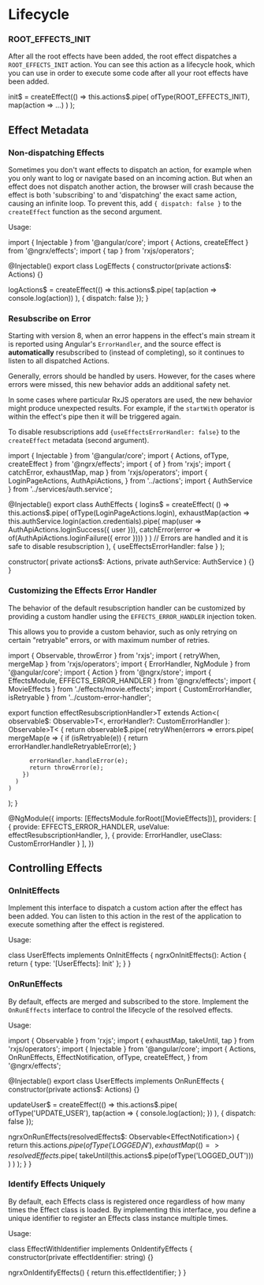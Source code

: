 # Lifecycle

### ROOT_EFFECTS_INIT

After all the root effects have been added, the root effect dispatches a `ROOT_EFFECTS_INIT` action.
You can see this action as a lifecycle hook, which you can use in order to execute some code after all your root effects have been added.

<code-example header="init.effects.ts">
init$ = createEffect(() => 
  this.actions$.pipe(
    ofType(ROOT_EFFECTS_INIT),
    map(action => ...)
  )
);
</code-example>

## Effect Metadata

### Non-dispatching Effects

Sometimes you don't want effects to dispatch an action, for example when you only want to log or navigate based on an incoming action. But when an effect does not dispatch another action, the browser will crash because the effect is both 'subscribing' to and 'dispatching' the exact same action, causing an infinite loop. To prevent this, add `{ dispatch: false }` to the `createEffect` function as the second argument.

Usage:

<code-example header="log.effects.ts">
import { Injectable } from '@angular/core';
import { Actions, createEffect } from '@ngrx/effects';
import { tap } from 'rxjs/operators';

@Injectable()
export class LogEffects {
  constructor(private actions$: Actions) {}
  
  logActions$ = createEffect(() =>
    this.actions$.pipe(
      tap(action => console.log(action))
    ), { dispatch: false });
}
</code-example>

### Resubscribe on Error

Starting with version 8, when an error happens in the effect's main stream it is
reported using Angular's `ErrorHandler`, and the source effect is
**automatically** resubscribed to (instead of completing), so it continues to
listen to all dispatched Actions.

Generally, errors should be handled by users. However, for the cases where errors were missed,
this new behavior adds an additional safety net.

In some cases where particular RxJS operators are used, the new behavior might
produce unexpected results. For example, if the `startWith` operator is within the
effect's pipe then it will be triggered again.

To disable resubscriptions add `{useEffectsErrorHandler: false}` to the `createEffect`
metadata (second argument).

<code-example header="disable-resubscribe.effects.ts">
import { Injectable } from '@angular/core';
import { Actions, ofType, createEffect } from '@ngrx/effects';
import { of } from 'rxjs';
import { catchError, exhaustMap, map } from 'rxjs/operators';
import {
  LoginPageActions,
  AuthApiActions,
} from '../actions';
import { AuthService } from '../services/auth.service';

@Injectable()
export class AuthEffects {
  logins$ = createEffect(
    () =>
      this.actions$.pipe(
        ofType(LoginPageActions.login),
        exhaustMap(action =>
          this.authService.login(action.credentials).pipe(
            map(user => AuthApiActions.loginSuccess({ user })),
            catchError(error => of(AuthApiActions.loginFailure({ error })))
          )
        )
        // Errors are handled and it is safe to disable resubscription
      ),
    { useEffectsErrorHandler: false }
  );

  constructor(
    private actions$: Actions,
    private authService: AuthService
  ) {}
}
</code-example>

### Customizing the Effects Error Handler

The behavior of the default resubscription handler can be customized 
by providing a custom handler using the `EFFECTS_ERROR_HANDLER` injection token.

This allows you to provide a custom behavior, such as only retrying on
certain "retryable" errors, or with maximum number of retries.

<code-example header="customise-error-handler.effects.ts">
import { Observable, throwError } from 'rxjs';
import { retryWhen, mergeMap } from 'rxjs/operators';
import { ErrorHandler, NgModule } from '@angular/core';
import { Action } from '@ngrx/store';
import { EffectsModule, EFFECTS_ERROR_HANDLER } from '@ngrx/effects';
import { MovieEffects } from './effects/movie.effects';
import { CustomErrorHandler, isRetryable } from '../custom-error-handler';

export function effectResubscriptionHandler&gt;T extends Action&lt;(
  observable$: Observable&gt;T&lt;,
  errorHandler?: CustomErrorHandler
): Observable&gt;T&lt; {
  return observable$.pipe(
    retryWhen(errors =>
      errors.pipe(
        mergeMap(e => {
          if (isRetryable(e)) {
            return errorHandler.handleRetryableError(e);
          }

          errorHandler.handleError(e);
          return throwError(e);
        })
      )
    )
  );
}

@NgModule({
  imports: [EffectsModule.forRoot([MovieEffects])],
  providers: [
    {
      provide: EFFECTS_ERROR_HANDLER,
      useValue: effectResubscriptionHandler,
    },
    {
      provide: ErrorHandler, 
      useClass: CustomErrorHandler 
    }
  ],
})
</code-example>

## Controlling Effects

### OnInitEffects

Implement this interface to dispatch a custom action after the effect has been added.
You can listen to this action in the rest of the application to execute something after the effect is registered.

Usage:

<code-example header="user.effects.ts">
class UserEffects implements OnInitEffects {
  ngrxOnInitEffects(): Action {
    return { type: '[UserEffects]: Init' };
  }
}
</code-example>

### OnRunEffects

By default, effects are merged and subscribed to the store. Implement the `OnRunEffects` interface to control the lifecycle of the resolved effects.

Usage:

<code-example header="user.effects.ts">
import { Observable } from 'rxjs';
import { exhaustMap, takeUntil, tap } from 'rxjs/operators';
import { Injectable } from '@angular/core';
import {
  Actions,
  OnRunEffects,
  EffectNotification,
  ofType,
  createEffect,
} from '@ngrx/effects';

@Injectable()
export class UserEffects implements OnRunEffects {
  constructor(private actions$: Actions) {}

  updateUser$ = createEffect(() =>
      this.actions$.pipe(
        ofType('UPDATE_USER'),
        tap(action => {
          console.log(action);
        })
      ),
    { dispatch: false });

  ngrxOnRunEffects(resolvedEffects$: Observable&lt;EffectNotification&gt;) {
    return this.actions$.pipe(
      ofType('LOGGED_IN'),
      exhaustMap(() =>
        resolvedEffects$.pipe(
          takeUntil(this.actions$.pipe(ofType('LOGGED_OUT')))
        )
      )
    );
  }
}
</code-example>

### Identify Effects Uniquely

By default, each Effects class is registered once regardless of how many times the Effect class is loaded.
By implementing this interface, you define a unique identifier to register an Effects class instance multiple times.

Usage:

<code-example header="user.effects.ts">
class EffectWithIdentifier implements OnIdentifyEffects {
  constructor(private effectIdentifier: string) {}

  ngrxOnIdentifyEffects() {
    return this.effectIdentifier;
  }
}
</code-example>
